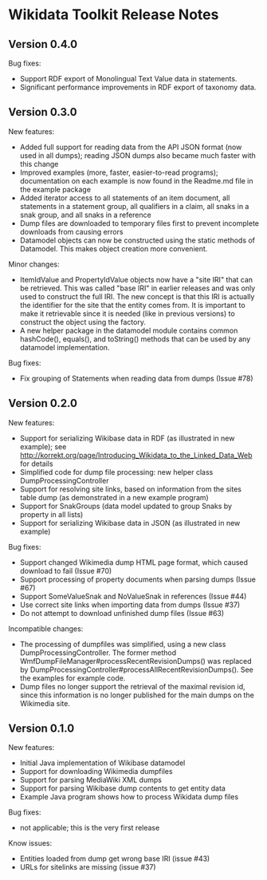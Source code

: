 Wikidata Toolkit Release Notes
==============================

Version 0.4.0
-------------

Bug fixes:
* Support RDF export of Monolingual Text Value data in statements.
* Significant performance improvements in RDF export of taxonomy data.   


Version 0.3.0
-------------

New features:
* Added full support for reading data from the API JSON format (now used in all dumps);
  reading JSON dumps also became much faster with this change
* Improved examples (more, faster, easier-to-read programs); documentation on each
  example is now found in the Readme.md file in the example package
* Added iterator access to all statements of an item document, all statements in a statement
  group, all qualifiers in a claim, all snaks in a snak group, and all snaks in a reference
* Dump files are downloaded to temporary files first to prevent incomplete downloads
  from causing errors
* Datamodel objects can now be constructed using the static methods of Datamodel. This makes
  object creation more convenient.

Minor changes:
* ItemIdValue and PropertyIdValue objects now have a "site IRI" that can be retrieved.
  This was called "base IRI" in earlier releases and was only used to construct the full
  IRI. The new concept is that this IRI is actually the identifier for the site that the
  entity comes from. It is important to make it retrievable since it is needed (like in
  previous versions) to construct the object using the factory.
* A new helper package in the datamodel module contains common hashCode(), equals(), and
  toString() methods that can be used by any datamodel implementation.

Bug fixes:
* Fix grouping of Statements when reading data from dumps (Issue #78)


Version 0.2.0
-------------

New features:
* Support for serializing Wikibase data in RDF (as illustrated in new example);
  see http://korrekt.org/page/Introducing_Wikidata_to_the_Linked_Data_Web for details
* Simplified code for dump file processing: new helper class DumpProcessingController
* Support for resolving site links, based on information from the sites table dump
  (as demonstrated in a new example program)
* Support for SnakGroups (data model updated to group Snaks by property in all lists)
* Support for serializing Wikibase data in JSON (as illustrated in new example)

Bug fixes:
* Support changed Wikimedia dump HTML page format, which caused download to fail (Issue #70)
* Support processing of property documents when parsing dumps (Issue #67)
* Support SomeValueSnak and NoValueSnak in references (Issue #44)
* Use correct site links when importing data from dumps (Issue #37)
* Do not attempt to download unfinished dump files (Issue #63)

Incompatible changes:
* The processing of dumpfiles was simplified, using a new class DumpProcessingController.
  The former method WmfDumpFileManager#processRecentRevisionDumps() was replaced by
  DumpProcessingController#processAllRecentRevisionDumps(). See the examples for example
  code.
* Dump files no longer support the retrieval of the maximal revision id, since this
  information is no longer published for the main dumps on the Wikimedia site.


Version 0.1.0
-------------

New features:
* Initial Java implementation of Wikibase datamodel
* Support for downloading Wikimedia dumpfiles
* Support for parsing MediaWiki XML dumps
* Support for parsing Wikibase dump contents to get entity data
* Example Java program shows how to process Wikidata dump files

Bug fixes:
* not applicable; this is the very first release 

Know issues:
* Entities loaded from dump get wrong base IRI (issue #43)
* URLs for sitelinks are missing (issue #37)

   
